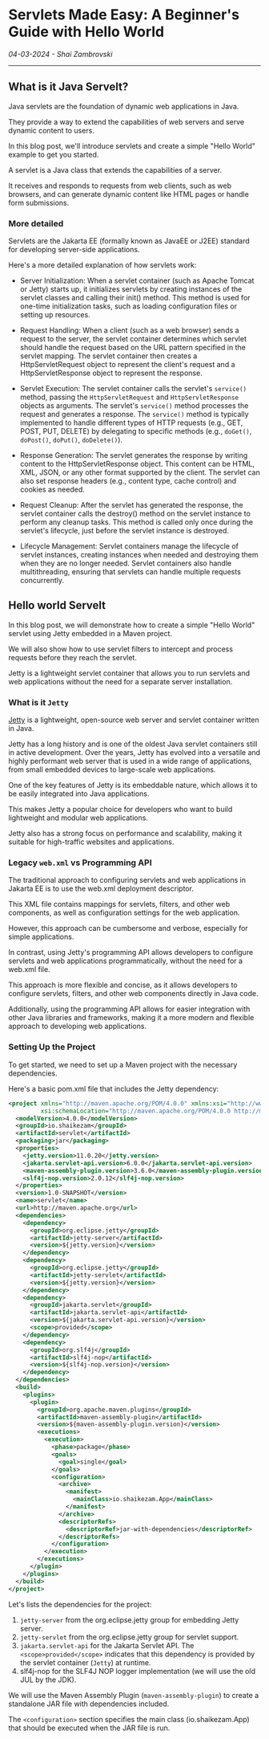# Servlets Made Easy: A Beginner's Guide with Hello World
*04-03-2024 - Shai Zambrovski*

------------
## What is it Java Servelt?
Java servlets are the foundation of dynamic web applications in Java.

They provide a way to extend the capabilities of web servers and serve dynamic content to users.

In this blog post, we'll introduce servlets and create a simple "Hello World" example to get you started.

A servlet is a Java class that extends the capabilities of a server.

It receives and responds to requests from web clients, such as web browsers, and can generate dynamic content like HTML pages or handle form submissions.

### More detailed
Servlets are the Jakarta EE (formally known as JavaEE or J2EE) standard for developing server-side applications.

Here's a more detailed explanation of how servlets work:

- Server Initialization: When a servlet container (such as Apache Tomcat or Jetty) starts up, it initializes servlets by creating instances of the servlet classes and calling their init() method.
  This method is used for one-time initialization tasks, such as loading configuration files or setting up resources.

- Request Handling: When a client (such as a web browser) sends a request to the server, the servlet container determines which servlet should handle the request based on the URL pattern specified in the servlet mapping.
  The servlet container then creates a HttpServletRequest object to represent the client's request and a HttpServletResponse object to represent the response.

- Servlet Execution: The servlet container calls the servlet's `service()` method, passing the `HttpServletRequest` and `HttpServletResponse` objects as arguments.
  The servlet's `service()` method processes the request and generates a response. The `service()` method is typically implemented to handle different types of HTTP requests (e.g., GET, POST, PUT, DELETE) by delegating to specific methods (e.g., `doGet()`, `doPost()`, `doPut()`, `doDelete()`).

- Response Generation: The servlet generates the response by writing content to the HttpServletResponse object.
  This content can be HTML, XML, JSON, or any other format supported by the client.
  The servlet can also set response headers (e.g., content type, cache control) and cookies as needed.

- Request Cleanup: After the servlet has generated the response, the servlet container calls the destroy() method on the servlet instance to perform any cleanup tasks.
  This method is called only once during the servlet's lifecycle, just before the servlet instance is destroyed.

- Lifecycle Management: Servlet containers manage the lifecycle of servlet instances, creating instances when needed and destroying them when they are no longer needed.
  Servlet containers also handle multithreading, ensuring that servlets can handle multiple requests concurrently.

## Hello world Servelt
In this blog post, we will demonstrate how to create a simple "Hello World" servlet using Jetty embedded in a Maven project.

We will also show how to use servlet filters to intercept and process requests before they reach the servlet.

Jetty is a lightweight servlet container that allows you to run servlets and web applications without the need for a separate server installation.

### What is it `Jetty`
[Jetty](https://eclipse.dev/jetty/ "Jetty") is a lightweight, open-source web server and servlet container written in Java.

Jetty has a long history and is one of the oldest Java servlet containers still in active development.
Over the years, Jetty has evolved into a versatile and highly performant web server that is used in a wide range of applications, from small embedded devices to large-scale web applications.

One of the key features of Jetty is its embeddable nature, which allows it to be easily integrated into Java applications.

This makes Jetty a popular choice for developers who want to build lightweight and modular web applications.

Jetty also has a strong focus on performance and scalability, making it suitable for high-traffic websites and applications.

### Legacy `web.xml` vs Programming API

The traditional approach to configuring servlets and web applications in Jakarta EE is to use the web.xml deployment descriptor.

This XML file contains mappings for servlets, filters, and other web components, as well as configuration settings for the web application.

However, this approach can be cumbersome and verbose, especially for simple applications.

In contrast, using Jetty's programming API allows developers to configure servlets and web applications programmatically, without the need for a web.xml file.

This approach is more flexible and concise, as it allows developers to configure servlets, filters, and other web components directly in Java code.

Additionally, using the programming API allows for easier integration with other Java libraries and frameworks, making it a more modern and flexible approach to developing web applications.

### Setting Up the Project
To get started, we need to set up a Maven project with the necessary dependencies.

Here's a basic pom.xml file that includes the Jetty dependency:

```xml
<project xmlns="http://maven.apache.org/POM/4.0.0" xmlns:xsi="http://www.w3.org/2001/XMLSchema-instance"
         xsi:schemaLocation="http://maven.apache.org/POM/4.0.0 http://maven.apache.org/maven-v4_0_0.xsd">
  <modelVersion>4.0.0</modelVersion>
  <groupId>io.shaikezam</groupId>
  <artifactId>servlet</artifactId>
  <packaging>jar</packaging>
  <properties>
    <jetty.version>11.0.20</jetty.version>
    <jakarta.servlet-api.version>6.0.0</jakarta.servlet-api.version>
    <maven-assembly-plugin.version>3.6.0</maven-assembly-plugin.version>
    <slf4j-nop.version>2.0.12</slf4j-nop.version>
  </properties>
  <version>1.0-SNAPSHOT</version>
  <name>servlet</name>
  <url>http://maven.apache.org</url>
  <dependencies>
    <dependency>
      <groupId>org.eclipse.jetty</groupId>
      <artifactId>jetty-server</artifactId>
      <version>${jetty.version}</version>
    </dependency>
    <dependency>
      <groupId>org.eclipse.jetty</groupId>
      <artifactId>jetty-servlet</artifactId>
      <version>${jetty.version}</version>
    </dependency>
    <dependency>
      <groupId>jakarta.servlet</groupId>
      <artifactId>jakarta.servlet-api</artifactId>
      <version>${jakarta.servlet-api.version}</version>
      <scope>provided</scope>
    </dependency>
    <dependency>
      <groupId>org.slf4j</groupId>
      <artifactId>slf4j-nop</artifactId>
      <version>${slf4j-nop.version}</version>
    </dependency>
  </dependencies>
  <build>
    <plugins>
      <plugin>
        <groupId>org.apache.maven.plugins</groupId>
        <artifactId>maven-assembly-plugin</artifactId>
        <version>${maven-assembly-plugin.version}</version>
        <executions>
          <execution>
            <phase>package</phase>
            <goals>
              <goal>single</goal>
            </goals>
            <configuration>
              <archive>
                <manifest>
                  <mainClass>io.shaikezam.App</mainClass>
                </manifest>
              </archive>
              <descriptorRefs>
                <descriptorRef>jar-with-dependencies</descriptorRef>
              </descriptorRefs>
            </configuration>
          </execution>
        </executions>
      </plugin>
    </plugins>
  </build>
</project>
```

Let's lists the dependencies for the project:
1. `jetty-server` from the org.eclipse.jetty group for embedding Jetty server.
2. `jetty-servlet` from the org.eclipse.jetty group for servlet support.
3. `jakarta.servlet-api` for the Jakarta Servlet API. The `<scope>provided</scope>` indicates that this dependency is provided by the servlet container (`Jetty`) at runtime.
4. slf4j-nop for the SLF4J NOP logger implementation (we will use the old JUL by the JDK).

We will use the Maven Assembly Plugin (`maven-assembly-plugin`) to create a standalone JAR file with dependencies included.

The `<configuration>` section specifies the main class (io.shaikezam.App) that should be executed when the JAR file is run.


